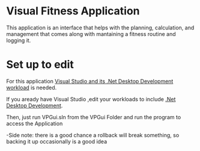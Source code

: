 ﻿# Visual Fitness Application
 
 This application is an interface that helps with the planning, calculation, and management that comes along with mantaining a fitness routine and logging it.


# Set up to edit

For this application [Visual Studio and its .Net Desktop Development workload](https://learn.microsoft.com/en-us/visualstudio/install/install-visual-studio?view=vs-2022) is needed.

If you aready have Visual Studio ,edit your workloads to include [.Net Desktop Development](https://learn.microsoft.com/en-us/visualstudio/install/modify-visual-studio?view=vs-2022).

Then, just run VPGui.sln from the VPGui Folder and run the program to access the Application

-Side note: there is a good chance a rollback will break something, so backing it up occasionally is a good idea
